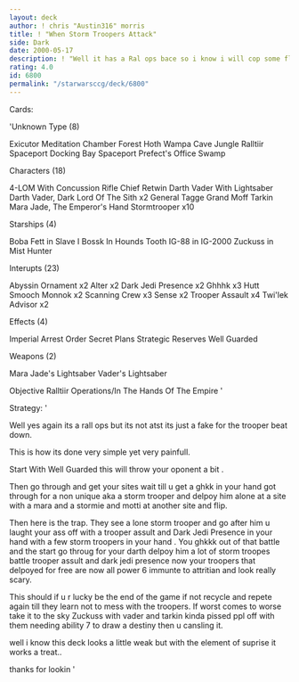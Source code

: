 ```yaml
---
layout: deck
author: ! chris "Austin316" morris
title: ! "When Storm Troopers Attack"
side: Dark
date: 2000-05-17
description: ! "Well it has a Ral ops bace so i know i will cop some flak but its a nice setup point and it is unexpected"
rating: 4.0
id: 6800
permalink: "/starwarsccg/deck/6800"
---
```

Cards: 

'Unknown Type (8)

Exicutor Meditation Chamber
Forest
Hoth Wampa Cave
Jungle
Ralltiir
Spaceport Docking Bay
Spaceport Prefect's Office
Swamp

Characters (18)

4-LOM With Concussion Rifle
Chief Retwin
Darth Vader With Lightsaber
Darth Vader, Dark Lord Of The Sith x2
General Tagge
Grand Moff Tarkin
Mara Jade, The Emperor's Hand
Stormtrooper x10

Starships (4)

Boba Fett in Slave I
Bossk In Hounds Tooth
IG-88 in IG-2000
Zuckuss in Mist Hunter

Interupts  (23)

Abyssin Ornament x2
Alter x2
Dark Jedi Presence x2
Ghhhk x3
Hutt Smooch
Monnok x2
Scanning Crew x3
Sense x2
Trooper Assault x4
Twi'lek Advisor x2

Effects (4)

Imperial Arrest Order
Secret Plans
Strategic Reserves
Well Guarded

Weapons (2)

Mara Jade's Lightsaber
Vader's Lightsaber

Objective
Ralltiir Operations/In The Hands Of The Empire
'

Strategy: '

Well yes again its a rall ops but its not atst its just a fake for the trooper beat down.

This is how its done very simple yet very painfull.

Start With Well Guarded this will throw your oponent a bit .

Then go through and get your sites wait till u get a ghkk in your hand got through for a non unique aka a storm trooper and delpoy him alone at a site with a mara and a stormie and motti at another site and flip.

Then here is the trap. They see a lone storm trooper and go after him u laught your ass off with a trooper assult and Dark Jedi Presence in your hand with a few storm troopers in your hand
. You ghkkk out of that battle and the start go throug for your darth delpoy him a lot of storm troopes battle trooper assult and dark jedi presence now your troopers that delpoyed for free are now all power 6 immunte to attritian and look really scary.

This should if u r lucky be the end of the game if not recycle and repete again till they learn not to mess with the troopers. If worst comes to worse take it to the sky Zuckuss with vader and tarkin kinda pissed ppl off with them needing ability 7 to draw a destiny then u cansling it.

well i know this deck looks a little weak but with the element of suprise it works a treat..


thanks for lookin  '

